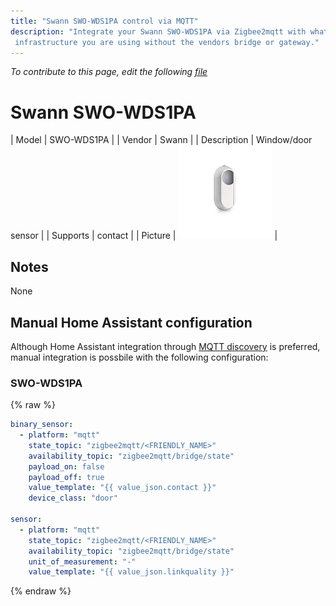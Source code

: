 ```yaml
---
title: "Swann SWO-WDS1PA control via MQTT"
description: "Integrate your Swann SWO-WDS1PA via Zigbee2mqtt with whatever smart home
 infrastructure you are using without the vendors bridge or gateway."
---
```


*To contribute to this page, edit the following
[file](https://github.com/Koenkk/zigbee2mqtt.io/blob/master/docgen/device_page_notes.js)*

# Swann SWO-WDS1PA

| Model | SWO-WDS1PA  |
| Vendor  | Swann  |
| Description | Window/door sensor |
| Supports | contact |
| Picture | ![../images/devices/SWO-WDS1PA.jpg](../images/devices/SWO-WDS1PA.jpg) |

## Notes

None

## Manual Home Assistant configuration
Although Home Assistant integration through [MQTT discovery](../integration/home_assistant) is preferred,
manual integration is possbile with the following configuration:


### SWO-WDS1PA
{% raw %}
```yaml
binary_sensor:
  - platform: "mqtt"
    state_topic: "zigbee2mqtt/<FRIENDLY_NAME>"
    availability_topic: "zigbee2mqtt/bridge/state"
    payload_on: false
    payload_off: true
    value_template: "{{ value_json.contact }}"
    device_class: "door"

sensor:
  - platform: "mqtt"
    state_topic: "zigbee2mqtt/<FRIENDLY_NAME>"
    availability_topic: "zigbee2mqtt/bridge/state"
    unit_of_measurement: "-"
    value_template: "{{ value_json.linkquality }}"
```
{% endraw %}


